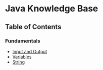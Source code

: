 # Java Knowledge Base

## Table of Contents

### Fundamentals

- [Input and Output](./docs/01-fundamentals/01-input-output/)
- [Variables](./docs/01-fundamentals/02-variables/)
- [String](./docs/01-fundamentals/03-string/)
